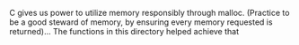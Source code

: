 C gives us power to utilize memory responsibly through malloc. (Practice to be a
good steward of memory, by ensuring every memory requested is returned)... The
functions in this directory helped achieve that
